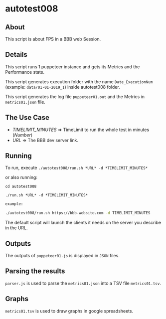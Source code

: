 # autotest008

## About

This script is about FPS in a BBB web Session.

## Details

This script runs 1 puppeteer instance and gets its Metrics and the Performance stats.

This script generates execution folder with the name `Date_ExecutionNum` (example: `data/01-01-2019_1`) inside autotest008 folder.

This script generates the log file `puppeteer01.out` and the Metrics in `metrics01.json` file.

## The Use Case

- *TIMELIMIT_MINUTES* => TimeLimit to run the whole test in minutes (_Number_)
- *URL* => The BBB dev server link.

## Running

To run, execute `./autotest008/run.sh *URL* -d *TIMELIMIT_MINUTES*`

or also running: 

```
cd autotest008

./run.sh *URL* -d *TIMELIMIT_MINUTES*
```

~~~bash
example: 

./autotest008/run.sh https://bbb-website.com -d TIMELIMIT_MINUTES
~~~

The default script will launch the clients it needs on the server you describe in the URL.

## Outputs

The outputs of `puppeteer01.js` is displayed in `JSON` files.

## Parsing the results

`parser.js` is used to parse the `metrics01.json` into a TSV file `metrics01.tsv`.

## Graphs

`metrics01.tsv` is used to draw graphs in google spreadsheets.
